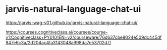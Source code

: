 # jarvis-natural-language-chat-ui

https://jarvis-wag-v01.github.io/jarvis-natural-language-chat-ui/

https://courses.cognitiveclass.ai/courses/course-v1:Cognitiveclass+PY0101EN+v2/courseware/76d637cbe8024e509dc445df847e6c3a/2d204ac4fa3143048a998da7e53702d7/
